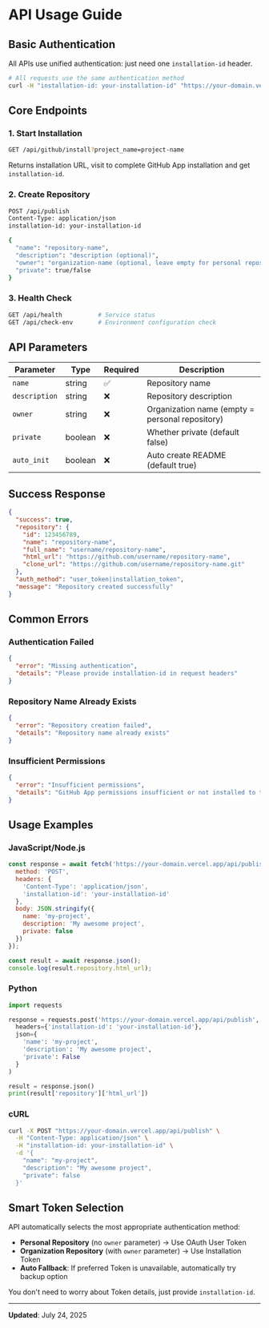 # API Usage Guide

## Basic Authentication

All APIs use unified authentication: just need one `installation-id` header.

```bash
# All requests use the same authentication method
curl -H "installation-id: your-installation-id" "https://your-domain.vercel.app/api/..."
```

## Core Endpoints

### 1. Start Installation
```bash
GET /api/github/install?project_name=project-name
```

Returns installation URL, visit to complete GitHub App installation and get `installation-id`.

### 2. Create Repository
```bash
POST /api/publish
Content-Type: application/json
installation-id: your-installation-id

{
  "name": "repository-name",
  "description": "description (optional)", 
  "owner": "organization-name (optional, leave empty for personal repository)",
  "private": true/false
}
```

### 3. Health Check
```bash
GET /api/health          # Service status
GET /api/check-env       # Environment configuration check
```

## API Parameters

| Parameter | Type | Required | Description |
|-----------|------|----------|-------------|
| `name` | string | ✅ | Repository name |
| `description` | string | ❌ | Repository description |
| `owner` | string | ❌ | Organization name (empty = personal repository) |
| `private` | boolean | ❌ | Whether private (default false) |
| `auto_init` | boolean | ❌ | Auto create README (default true) |

## Success Response

```json
{
  "success": true,
  "repository": {
    "id": 123456789,
    "name": "repository-name",
    "full_name": "username/repository-name",
    "html_url": "https://github.com/username/repository-name",
    "clone_url": "https://github.com/username/repository-name.git"
  },
  "auth_method": "user_token|installation_token",
  "message": "Repository created successfully"
}
```

## Common Errors

### Authentication Failed
```json
{
  "error": "Missing authentication",
  "details": "Please provide installation-id in request headers"
}
```

### Repository Name Already Exists
```json
{
  "error": "Repository creation failed", 
  "details": "Repository name already exists"
}
```

### Insufficient Permissions
```json
{
  "error": "Insufficient permissions",
  "details": "GitHub App permissions insufficient or not installed to target organization"
}
```

## Usage Examples

### JavaScript/Node.js
```javascript
const response = await fetch('https://your-domain.vercel.app/api/publish', {
  method: 'POST',
  headers: {
    'Content-Type': 'application/json',
    'installation-id': 'your-installation-id'
  },
  body: JSON.stringify({
    name: 'my-project',
    description: 'My awesome project',
    private: false
  })
});

const result = await response.json();
console.log(result.repository.html_url);
```

### Python
```python
import requests

response = requests.post('https://your-domain.vercel.app/api/publish', 
  headers={'installation-id': 'your-installation-id'},
  json={
    'name': 'my-project',
    'description': 'My awesome project', 
    'private': False
  }
)

result = response.json()
print(result['repository']['html_url'])
```

### cURL
```bash
curl -X POST "https://your-domain.vercel.app/api/publish" \
  -H "Content-Type: application/json" \
  -H "installation-id: your-installation-id" \
  -d '{
    "name": "my-project",
    "description": "My awesome project",
    "private": false
  }'
```

## Smart Token Selection

API automatically selects the most appropriate authentication method:

- **Personal Repository** (no `owner` parameter) → Use OAuth User Token  
- **Organization Repository** (with `owner` parameter) → Use Installation Token
- **Auto Fallback**: If preferred Token is unavailable, automatically try backup option

You don't need to worry about Token details, just provide `installation-id`.

---

**Updated**: July 24, 2025 